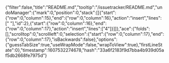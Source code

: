 {"filter":false,"title":"README.md","tooltip":"/issuetracker/README.md","undoManager":{"mark":0,"position":0,"stack":[[{"start":{"row":0,"column":15},"end":{"row":0,"column":16},"action":"insert","lines":[" "],"id":2},{"start":{"row":0,"column":16},"end":{"row":0,"column":17},"action":"insert","lines":["4"]}]]},"ace":{"folds":[],"scrolltop":0,"scrollleft":0,"selection":{"start":{"row":0,"column":17},"end":{"row":0,"column":17},"isBackwards":false},"options":{"guessTabSize":true,"useWrapMode":false,"wrapToView":true},"firstLineState":0},"timestamp":1607532274678,"hash":"33a6f2183f9d7bba4b939d05af5db2668fe7975d"}